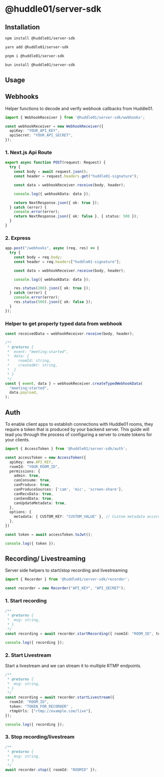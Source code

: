 # @huddle01/server-sdk

## Installation

```bash
npm install @huddle01/server-sdk
```
```bash
yarn add @huddle01/server-sdk
```
```bash
pnpm i @huddle01/server-sdk
```
```bash
bun install @huddle01/server-sdk
```

## Usage

## Webhooks

Helper functions to decode and verify webhook callbacks from Huddle01.


```ts
import { WebhookReceiver } from '@huddle01/server-sdk/webhooks';

const webhookReceiver = new WebhookReceiver({
  apiKey: "YOUR_API_KEY",
  apiSecret: "YOUR_API_SECRET",
});
```

### 1. Next.js Api Route

```ts
export async function POST(request: Request) {
  try {
    const body = await request.json();
    const header = request.headers.get("huddle01-signature");

    const data = webhookReceiver.receive(body, header);

    console.log({ webhookData: data });

    return NextResponse.json({ ok: true });
  } catch (error) {
    console.error(error);
    return NextResponse.json({ ok: false }, { status: 500 });
  }
}
```

### 2. Express
```ts
app.post("/webhooks", async (req, res) => {
  try {
    const body = req.body;
    const header = req.headers["huddle01-signature"];

    const data = webhookReceiver.receive(body, header);

    console.log({ webhookData: data });

    res.status(200).json({ ok: true });
  } catch (error) {
    console.error(error);
    res.status(500).json({ ok: false });
  }
});
```

### Helper to get properly typed data from webhook

```ts
const receivedData = webhookReceiver.receive(body, header);

/**
 * @returns {
 *  event: "meeting:started",
 *  data: {
 *    roomId: string,
 *    createdAt: string,
 *  }
 * }
 */
const { event, data } = webhookReceiver.createTypedWebhookData(
  "meeting:started",
  data.payload,
);

```

## Auth
To enable client apps to establish connections with Huddle01 rooms, they require a token that is produced by your backend server. This guide will lead you through the process of configuring a server to create tokens for your clients.

```ts
import { AccessToken } from '@huddle01/server-sdk/auth';

const accessToken = new AccessToken({
  apiKey: env.API_KEY,
  roomId: "YOUR_ROOM_ID",
  permissions: {
    admin: true,
    canConsume: true,
    canProduce: true,
    canProduceSources: ['cam', 'mic', 'screen-share'],
    canRecvData: true,
    canSendData: true,
    canUpdateMetadata: true,
  },
  options: {
    metadata: { CUSTOM_KEY: "CUSTOM_VALUE" }, // Custom metadata according to your app logic
  },
})

const token = await accessToken.toJwt();

console.log({ token });
```

## Recording/ Livestreaming

Server side helpers to start/stop recording and livestreaming

```ts
import { Recorder } from '@huddle01/server-sdk/recorder';

const recorder = new Recorder("API_KEY", "API_SECRET");
```

### 1. Start recording 

```ts
/**
 * @returns {
 *  msg: string,
 * }
 */
const recording = await recorder.startRecording({ roomId: "ROOM_ID", token: "TOKEN_FOR_RECORDER" });

console.log({ recording });
```

### 2. Start Livestream

Start a livestream and we can stream it to multiple RTMP endpoints.

```ts
/**
 * @returns {
 *  msg: string,
 * }
 */
const recording = await recorder.startLivestream({ 
  roomId: "ROOM_ID",
  token: "TOKEN_FOR_RECORDER" ,
  rtmpUrls: ["rtmp://example.com/live"],
});

console.log({ recording });
```

### 3. Stop recording/livestream

```ts
/**
 * @returns {
 *  msg: string,
 * }
 */
await recorder.stop({ roomId: "ROOMID" });
```
